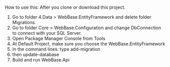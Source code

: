 How to use this: After you clone or download this project.
1. Go to folder 4.Data > WebBase.EntityFramework and delete folder Migrations.
2. Go to folder Core > WebBase.Configuration and change DbConnection to connect with your SQL Server.
3. Open Package Manager Console from Tools
4. At Default Project, make sure you choose the WebBase.EntityFramework
5. In the command lines: type add-migration <name>
6. then update-database
7. Build and run WebBase.Api
